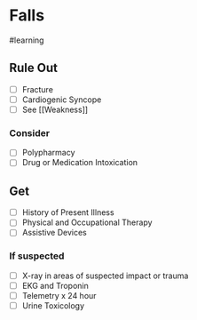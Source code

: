 # Falls
#learning

## Rule Out
- [ ] Fracture
- [ ] Cardiogenic Syncope
- [ ] See [[Weakness]]

### Consider
- [ ] Polypharmacy
- [ ] Drug or Medication Intoxication

## Get
- [ ] History of Present Illness
- [ ] Physical and Occupational Therapy
- [ ] Assistive Devices

### If suspected
- [ ] X-ray in areas of suspected impact or trauma
- [ ] EKG and Troponin
- [ ] Telemetry x 24 hour
- [ ] Urine Toxicology